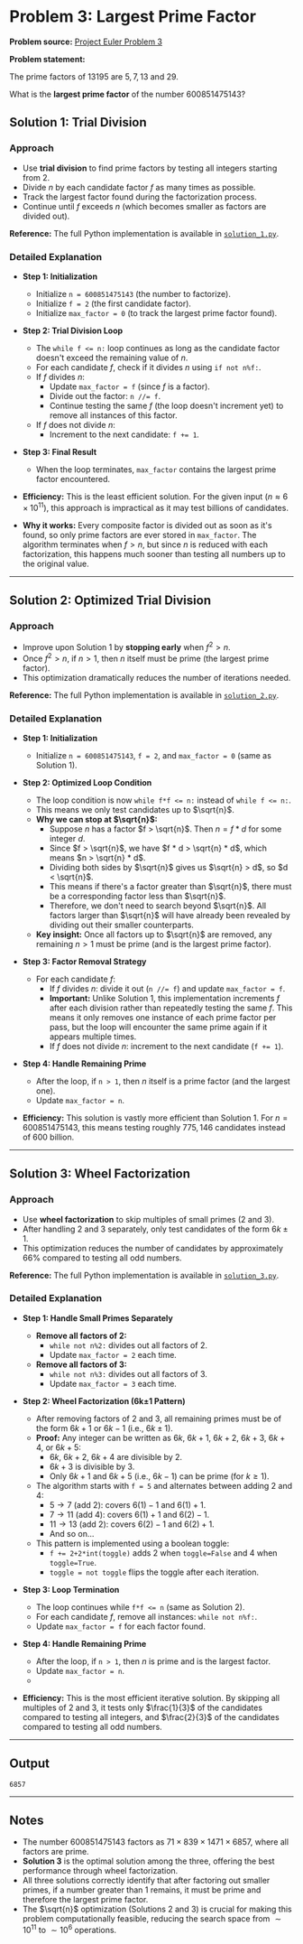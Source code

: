 # Problem 3: Largest Prime Factor

**Problem source:** [Project Euler Problem 3](https://projecteuler.net/problem=3)

**Problem statement:**

The prime factors of $13195$ are $5, 7, 13$ and $29$.

What is the **largest prime factor** of the number $600851475143$?

## Solution 1: Trial Division

### Approach

  - Use **trial division** to find prime factors by testing all integers starting from $2$.
  - Divide $n$ by each candidate factor $f$ as many times as possible.
  - Track the largest factor found during the factorization process.
  - Continue until $f$ exceeds $n$ (which becomes smaller as factors are divided out).

**Reference:** The full Python implementation is available in [`solution_1.py`](solution_1.py).

### Detailed Explanation

  - **Step 1: Initialization**
      - Initialize `n = 600851475143` (the number to factorize).
      - Initialize `f = 2` (the first candidate factor).
      - Initialize `max_factor = 0` (to track the largest prime factor found).
  
  - **Step 2: Trial Division Loop**
      - The `while f <= n:` loop continues as long as the candidate factor doesn't exceed the remaining value of $n$.
      - For each candidate $f$, check if it divides $n$ using `if not n%f:`.
      - If $f$ divides $n$:
          - Update `max_factor = f` (since $f$ is a factor).
          - Divide out the factor: `n //= f`.
          - Continue testing the same $f$ (the loop doesn't increment yet) to remove all instances of this factor.
      - If $f$ does not divide $n$:
          - Increment to the next candidate: `f += 1`.
  
  - **Step 3: Final Result**
      - When the loop terminates, `max_factor` contains the largest prime factor encountered.

  - **Efficiency:** This is the least efficient solution. For the given input ($n \approx 6 \times 10^{11}$), this approach is impractical as it may test billions of candidates.
  
  - **Why it works:** Every composite factor is divided out as soon as it's found, so only prime factors are ever stored in `max_factor`. The algorithm terminates when $f > n$, but since $n$ is reduced with each factorization, this happens much sooner than testing all numbers up to the original value.

-----

## Solution 2: Optimized Trial Division

### Approach

  - Improve upon Solution 1 by **stopping early** when $f^2 > n$.
  - Once $f^2 > n$, if $n > 1$, then $n$ itself must be prime (the largest prime factor).
  - This optimization dramatically reduces the number of iterations needed.

**Reference:** The full Python implementation is available in [`solution_2.py`](solution_2.py).

### Detailed Explanation

  - **Step 1: Initialization**
      - Initialize `n = 600851475143`, `f = 2`, and `max_factor = 0` (same as Solution 1).
  
  - **Step 2: Optimized Loop Condition**
      - The loop condition is now `while f*f <= n:` instead of `while f <= n:`.
      - This means we only test candidates up to $\sqrt{n}$.
      - **Why we can stop at $\sqrt{n}$:**
          - Suppose $n$ has a factor $f > \sqrt{n}$. Then $n = f * d$ for some integer $d$.
          - Since $f > \sqrt{n}$, we have $f * d > \sqrt{n} * d$, which means $n > \sqrt{n} * d$.
          - Dividing both sides by $\sqrt{n}$ gives us $\sqrt{n} > d$, so $d < \sqrt{n}$.
          - This means if there's a factor greater than $\sqrt{n}$, there must be a corresponding factor less than $\sqrt{n}$.
          - Therefore, we don't need to search beyond $\sqrt{n}$. All factors larger than $\sqrt{n}$ will have already been revealed by dividing out their smaller counterparts.
      - **Key insight:** Once all factors up to $\sqrt{n}$ are removed, any remaining $n > 1$ must be prime (and is the largest prime factor).
  
  - **Step 3: Factor Removal Strategy**
      - For each candidate $f$:
          - If $f$ divides $n$: divide it out (`n //= f`) and update `max_factor = f`.
          - **Important:** Unlike Solution 1, this implementation increments $f$ after each division rather than repeatedly testing the same $f$. This means it only removes one instance of each prime factor per pass, but the loop will encounter the same prime again if it appears multiple times.
          - If $f$ does not divide $n$: increment to the next candidate (`f += 1`).
  
  - **Step 4: Handle Remaining Prime**
      - After the loop, if `n > 1`, then $n$ itself is a prime factor (and the largest one).
      - Update `max_factor = n`.

  - **Efficiency:** This solution is vastly more efficient than Solution 1. For $n = 600851475143$, this means testing roughly $775{,}146$ candidates instead of $600$ billion.

-----

## Solution 3: Wheel Factorization

### Approach

  - Use **wheel factorization** to skip multiples of small primes ($2$ and $3$).
  - After handling $2$ and $3$ separately, only test candidates of the form $6k \pm 1$.
  - This optimization reduces the number of candidates by approximately $66\%$ compared to testing all odd numbers.

**Reference:** The full Python implementation is available in [`solution_3.py`](solution_3.py).

### Detailed Explanation

  - **Step 1: Handle Small Primes Separately**
      - **Remove all factors of 2:**
          - `while not n%2:` divides out all factors of $2$.
          - Update `max_factor = 2` each time.
      - **Remove all factors of 3:**
          - `while not n%3:` divides out all factors of $3$.
          - Update `max_factor = 3` each time.
  
  - **Step 2: Wheel Factorization (6k±1 Pattern)**
      - After removing factors of $2$ and $3$, all remaining primes must be of the form $6k + 1$ or $6k - 1$ (i.e., $6k \pm 1$).
      - **Proof:** Any integer can be written as $6k$, $6k+1$, $6k+2$, $6k+3$, $6k+4$, or $6k+5$:
          - $6k$, $6k+2$, $6k+4$ are divisible by $2$.
          - $6k+3$ is divisible by $3$.
          - Only $6k+1$ and $6k+5$ (i.e., $6k-1$) can be prime (for $k \geq 1$).
      - The algorithm starts with `f = 5` and alternates between adding $2$ and $4$:
          - $5 \rightarrow 7$ (add $2$): covers $6(1)-1$ and $6(1)+1$.
          - $7 \rightarrow 11$ (add $4$): covers $6(1)+1$ and $6(2)-1$.
          - $11 \rightarrow 13$ (add $2$): covers $6(2)-1$ and $6(2)+1$.
          - And so on...
      - This pattern is implemented using a boolean toggle:
          - `f += 2+2*int(toggle)` adds $2$ when `toggle=False` and $4$ when `toggle=True`.
          - `toggle = not toggle` flips the toggle after each iteration.
  
  - **Step 3: Loop Termination**
      - The loop continues while `f*f <= n` (same as Solution 2).
      - For each candidate $f$, remove all instances: `while not n%f:`.
      - Update `max_factor = f` for each factor found.
  
  - **Step 4: Handle Remaining Prime**
      - After the loop, if `n > 1`, then $n$ is prime and is the largest factor.
      - Update `max_factor = n`.
      - 
  - **Efficiency:** This is the most efficient iterative solution. By skipping all multiples of $2$ and $3$, it tests only $\frac{1}{3}$ of the candidates compared to testing all integers, and $\frac{2}{3}$ of the candidates compared to testing all odd numbers.

-----

## Output

```
6857
```

-----

## Notes

  - The number $600851475143$ factors as $71 \times 839 \times 1471 \times 6857$, where all factors are prime.
  - **Solution 3** is the optimal solution among the three, offering the best performance through wheel factorization.
  - All three solutions correctly identify that after factoring out smaller primes, if a number greater than $1$ remains, it must be prime and therefore the largest prime factor.
  - The $\sqrt{n}$ optimization (Solutions 2 and 3) is crucial for making this problem computationally feasible, reducing the search space from $\sim 10^{11}$ to $\sim 10^6$ operations.
